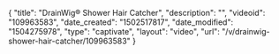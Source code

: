 {
    "title": "DrainWig&reg; Shower Hair Catcher",
    "description": "",
    "videoid": "109963583",
    "date_created": "1502517817",
    "date_modified": "1504275978",
    "type": "captivate",
    "layout": "video",
    "url": "\/v\/drainwig-shower-hair-catcher\/109963583"
}